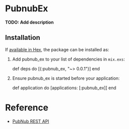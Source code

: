# PubnubEx

**TODO: Add description**

## Installation

If [available in Hex](https://hex.pm/docs/publish), the package can be installed as:

  1. Add pubnub_ex to your list of dependencies in `mix.exs`:

        def deps do
          [{:pubnub_ex, "~> 0.0.1"}]
        end

  2. Ensure pubnub_ex is started before your application:

        def application do
          [applications: [:pubnub_ex]]
        end

# Reference

* [PubNub REST API](https://www.pubnub.com/http-rest-push-api/)

